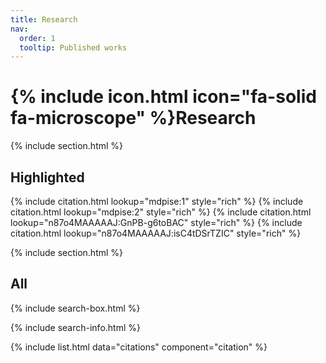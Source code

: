```yaml
---
title: Research
nav:
  order: 1
  tooltip: Published works
---
```


# {% include icon.html icon="fa-solid fa-microscope" %}Research

{% include section.html %}

## Highlighted

{% include citation.html lookup="mdpise:1" style="rich" %}
{% include citation.html lookup="mdpise:2" style="rich" %}
{% include citation.html lookup="n87o4MAAAAAJ:GnPB-g6toBAC" style="rich" %}
{% include citation.html lookup="n87o4MAAAAAJ:isC4tDSrTZIC" style="rich" %}

{% include section.html %}

## All

{% include search-box.html %}

{% include search-info.html %}

{% include list.html data="citations" component="citation" %}

